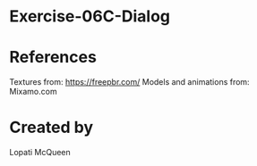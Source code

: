 # Exercise-06C-Dialog

# References

Textures from: https://freepbr.com/
Models and animations from: Mixamo.com

# Created by 
Lopati McQueen
